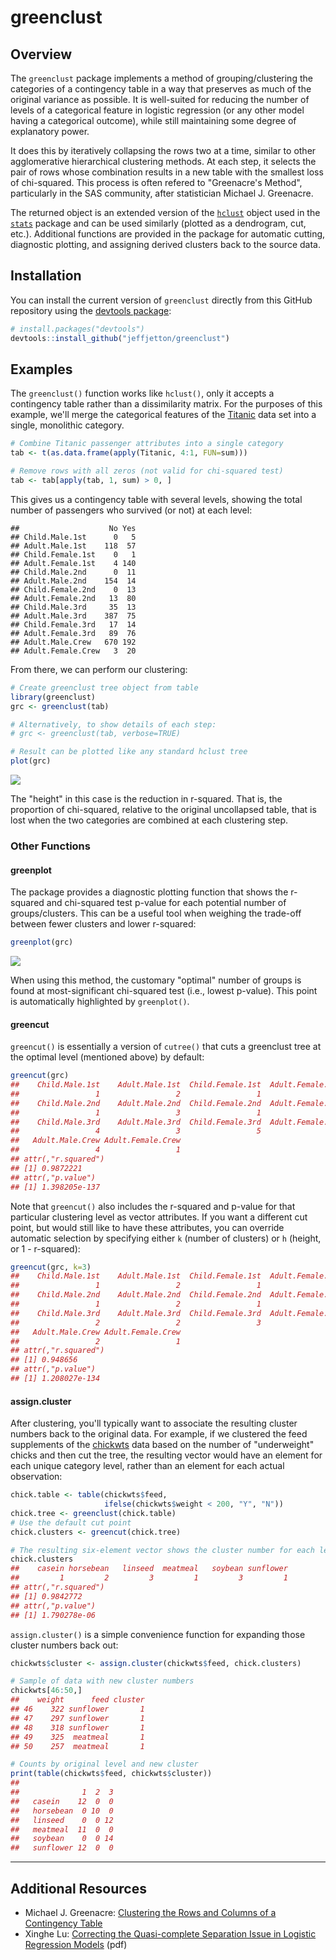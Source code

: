 
<!-- README.md is generated from README.Rmd. Please edit that file -->
greenclust
==========

Overview
--------

The `greenclust` package implements a method of grouping/clustering the categories of a contingency table in a way that preserves as much of the original variance as possible. It is well-suited for reducing the number of levels of a categorical feature in logistic regression (or any other model having a categorical outcome), while still maintaining some degree of explanatory power.

It does this by iteratively collapsing the rows two at a time, similar to other agglomerative hierarchical clustering methods. At each step, it selects the pair of rows whose combination results in a new table with the smallest loss of chi-squared. This process is often refered to "Greenacre's Method", particularly in the SAS community, after statistician Michael J. Greenacre.

The returned object is an extended version of the [`hclust`](https://stat.ethz.ch/R-manual/R-devel/library/stats/html/hclust.html) object used in the [`stats`](https://stat.ethz.ch/R-manual/R-devel/library/stats/html/stats-package.html) package and can be used similarly (plotted as a dendrogram, cut, etc.). Additional functions are provided in the package for automatic cutting, diagnostic plotting, and assigning derived clusters back to the source data.

Installation
------------

You can install the current version of `greenclust` directly from this GitHub repository using the [devtools package](https://www.rstudio.com/products/rpackages/devtools/):

``` r
# install.packages("devtools")
devtools::install_github("jeffjetton/greenclust")
```

Examples
--------

The `greenclust()` function works like `hclust()`, only it accepts a contingency table rather than a dissimilarity matrix. For the purposes of this example, we'll merge the categorical features of the [Titanic](https://stat.ethz.ch/R-manual/R-devel/library/datasets/html/Titanic.html) data set into a single, monolithic category.

``` r
# Combine Titanic passenger attributes into a single category
tab <- t(as.data.frame(apply(Titanic, 4:1, FUN=sum)))

# Remove rows with all zeros (not valid for chi-squared test)
tab <- tab[apply(tab, 1, sum) > 0, ]
```

This gives us a contingency table with several levels, showing the total number of passengers who survived (or not) at each level:

    ##                    No Yes
    ## Child.Male.1st      0   5
    ## Adult.Male.1st    118  57
    ## Child.Female.1st    0   1
    ## Adult.Female.1st    4 140
    ## Child.Male.2nd      0  11
    ## Adult.Male.2nd    154  14
    ## Child.Female.2nd    0  13
    ## Adult.Female.2nd   13  80
    ## Child.Male.3rd     35  13
    ## Adult.Male.3rd    387  75
    ## Child.Female.3rd   17  14
    ## Adult.Female.3rd   89  76
    ## Adult.Male.Crew   670 192
    ## Adult.Female.Crew   3  20

From there, we can perform our clustering:

``` r
# Create greenclust tree object from table
library(greenclust)
grc <- greenclust(tab)

# Alternatively, to show details of each step:
# grc <- greenclust(tab, verbose=TRUE)

# Result can be plotted like any standard hclust tree
plot(grc)
```

![](man/figures/README-example_clusterplot_1-1.png)

The "height" in this case is the reduction in r-squared. That is, the proportion of chi-squared, relative to the original uncollapsed table, that is lost when the two categories are combined at each clustering step.

### Other Functions

#### greenplot

The package provides a diagnostic plotting function that shows the r-squared and chi-squared test p-value for each potential number of groups/clusters. This can be a useful tool when weighing the trade-off between fewer clusters and lower r-squared:

``` r
greenplot(grc)
```

![](man/figures/README-example_greenplot-1.png)

When using this method, the customary "optimal" number of groups is found at most-significant chi-squared test (i.e., lowest p-value). This point is automatically highlighted by `greenplot()`.

#### greencut

`greencut()` is essentially a version of `cutree()` that cuts a greenclust tree at the optimal level (mentioned above) by default:

``` r
greencut(grc)
##    Child.Male.1st    Adult.Male.1st  Child.Female.1st  Adult.Female.1st 
##                 1                 2                 1                 1 
##    Child.Male.2nd    Adult.Male.2nd  Child.Female.2nd  Adult.Female.2nd 
##                 1                 3                 1                 1 
##    Child.Male.3rd    Adult.Male.3rd  Child.Female.3rd  Adult.Female.3rd 
##                 4                 3                 5                 5 
##   Adult.Male.Crew Adult.Female.Crew 
##                 4                 1 
## attr(,"r.squared")
## [1] 0.9872221
## attr(,"p.value")
## [1] 1.398205e-137
```

Note that `greencut()` also includes the r-squared and p-value for that particular clustering level as vector attributes. If you want a different cut point, but would still like to have these attributes, you can override automatic selection by specifying either `k` (number of clusters) or `h` (height, or 1 - r-squared):

``` r
greencut(grc, k=3)
##    Child.Male.1st    Adult.Male.1st  Child.Female.1st  Adult.Female.1st 
##                 1                 2                 1                 1 
##    Child.Male.2nd    Adult.Male.2nd  Child.Female.2nd  Adult.Female.2nd 
##                 1                 2                 1                 1 
##    Child.Male.3rd    Adult.Male.3rd  Child.Female.3rd  Adult.Female.3rd 
##                 2                 2                 3                 3 
##   Adult.Male.Crew Adult.Female.Crew 
##                 2                 1 
## attr(,"r.squared")
## [1] 0.948656
## attr(,"p.value")
## [1] 1.208027e-134
```

#### assign.cluster

After clustering, you'll typically want to associate the resulting cluster numbers back to the original data. For example, if we clustered the feed supplements of the [chickwts](https://stat.ethz.ch/R-manual/R-devel/library/datasets/html/chickwts.html) data based on the number of "underweight" chicks and then cut the tree, the resulting vector would have an element for each unique category level, rather than an element for each actual observation:

``` r
chick.table <- table(chickwts$feed,
                     ifelse(chickwts$weight < 200, "Y", "N"))
chick.tree <- greenclust(chick.table)
# Use the default cut point
chick.clusters <- greencut(chick.tree)

# The resulting six-element vector shows the cluster number for each level
chick.clusters
##    casein horsebean   linseed  meatmeal   soybean sunflower 
##         1         2         3         1         3         1 
## attr(,"r.squared")
## [1] 0.9842772
## attr(,"p.value")
## [1] 1.790278e-06
```

`assign.cluster()` is a simple convenience function for expanding those cluster numbers back out:

``` r
chickwts$cluster <- assign.cluster(chickwts$feed, chick.clusters)

# Sample of data with new cluster numbers
chickwts[46:50,]
##    weight      feed cluster
## 46    322 sunflower       1
## 47    297 sunflower       1
## 48    318 sunflower       1
## 49    325  meatmeal       1
## 50    257  meatmeal       1

# Counts by original level and new cluster
print(table(chickwts$feed, chickwts$cluster))
##            
##              1  2  3
##   casein    12  0  0
##   horsebean  0 10  0
##   linseed    0  0 12
##   meatmeal  11  0  0
##   soybean    0  0 14
##   sunflower 12  0  0
```

------------------------------------------------------------------------

Additional Resources
--------------------

-   Michael J. Greenacre: [Clustering the Rows and Columns of a Contingency Table](https://doi.org/10.1007/BF01901670)
-   Xinghe Lu: [Correcting the Quasi-complete Separation Issue in Logistic Regression Models](https://pdfs.semanticscholar.org/bbb0/2b26cf6a1628b27ddef70a83b92962d6dce2.pdf) (pdf)
